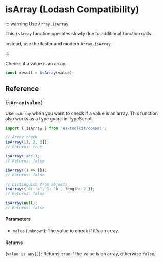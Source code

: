 # isArray (Lodash Compatibility)

::: warning Use `Array.isArray`

This `isArray` function operates slowly due to additional function calls.

Instead, use the faster and modern `Array.isArray`.

:::

Checks if a value is an array.

```typescript
const result = isArray(value);
```

## Reference

### `isArray(value)`

Use `isArray` when you want to check if a value is an array. This function also works as a type guard in TypeScript.

```typescript
import { isArray } from 'es-toolkit/compat';

// Array check
isArray([1, 2, 3]);
// Returns: true

isArray('abc');
// Returns: false

isArray(() => {});
// Returns: false

// Distinguish from objects
isArray({ 0: 'a', 1: 'b', length: 2 });
// Returns: false

isArray(null);
// Returns: false
```

#### Parameters

- `value` (`unknown`): The value to check if it's an array.

#### Returns

(`value is any[]`): Returns `true` if the value is an array, otherwise `false`.
